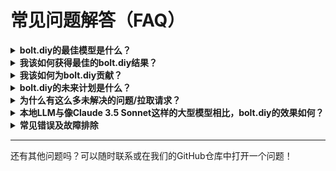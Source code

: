 # 常见问题解答（FAQ）

<details>
<summary><strong>bolt.diy的最佳模型是什么？</strong></summary>

为了获得最佳的bolt.diy体验，我们推荐使用以下模型：

- **Claude 3.5 Sonnet（旧版）**：整体最佳编码器，在所有用例中提供优异的结果
- **Gemini 2.0 Flash**：在保持良好性能的同时具有卓越的速度
- **GPT-4o**：与Claude 3.5 Sonnet相比的强大替代品，具备可比的能力
- **DeepSeekCoder V2 236b**：最佳开源模型（可通过OpenRouter、DeepSeek API或自托管获取）
- **Qwen 2.5 Coder 32b**：最佳自托管模型，具有合理的硬件要求

**注意**：参数少于7b的模型通常缺乏与bolt正确交互的能力！
</details>

<details>
<summary><strong>我该如何获得最佳的bolt.diy结果？</strong></summary>

- **具体说明您的技术栈**：  
  在您的初始提示中提及您想使用的框架或库（如Astro、Tailwind、ShadCN）。这确保了bolt.diy根据您的偏好搭建项目。

- **使用增强提示图标**：  
  在发送提示之前，点击*增强*图标，让AI优化您的提示。您可以在提交之前编辑建议的改进内容。

- **先搭建基础，再添加功能**：  
  确保您的应用程序的基础结构到位后，再引入高级功能。这有助于bolt.diy建立一个坚实的基础。

- **批量处理简单指令**：  
  将简单任务组合成一个提示，以节省时间并减少API信用消耗。例如：  
  *“更改配色方案，添加移动响应功能，并重新启动开发服务器。”*
</details>

<details>
<summary><strong>我该如何为bolt.diy贡献？</strong></summary>

查看我们的[贡献指南](CONTRIBUTING.md)，了解如何参与的更多细节！
</details>

<details>
<summary><strong>bolt.diy的未来计划是什么？</strong></summary>

访问我们的[路线图](https://roadmap.sh/r/ottodev-roadmap-2ovzo)，了解最新动态。  
新的功能和改进正在进行中！
</details>

<details>
<summary><strong>为什么有这么多未解决的问题/拉取请求？</strong></summary>

bolt.diy最初是@ColeMedin的YouTube频道上的一个小型展示项目，旨在探索使用本地LLM编辑开源项目。然而，它迅速发展成为一个巨大的社区努力！  

我们正在组建一个维护团队，以管理需求并简化问题解决。维护者都是明星，我们还在探索合作伙伴关系，以帮助项目蓬勃发展。
</details>

<details>
<summary><strong>本地LLM与像Claude 3.5 Sonnet这样的大型模型相比，bolt.diy的效果如何？</strong></summary>

尽管本地LLM正在快速提高，但像GPT-4o、Claude 3.5 Sonnet和DeepSeek Coder V2 236b等大型模型仍为复杂应用提供最佳结果。我们持续专注于改善提示、代理和平台，以更好地支持较小的本地LLM。
</details>

<details>
<summary><strong>常见错误及故障排除</strong></summary>

### **“处理此请求时出错”**
这个通用错误消息意味着出现了问题。请检查：
- 终端（如果您使用Docker或`pnpm`启动了应用程序）。
- 浏览器中的开发者控制台（按`F12`或右键点击 > *检查*，然后转到*控制台*选项卡）。

### **“x-api-key头缺失”**
有时通过重新启动Docker容器可以解决此错误。  
如果仍然无效，请尝试从Docker切换到`pnpm`或反之亦然。我们正在积极调查此问题。

### **运行应用程序时预览为空**
空白预览通常是由于幻觉化的坏代码或错误命令导致的。  
要进行故障排除：
- 检查开发者控制台是否有错误。
- 请记住，预览是核心功能，因此应用程序没有损坏！我们正在努力使这些错误更加透明。

### **“一切正常，但结果不好”**
像Qwen-2.5-Coder这样的本地LLM在小型应用程序中很强大，但在大型项目中仍然是实验性的。为了获得更好的结果，请考虑使用更大型模型，如GPT-4o、Claude 3.5 Sonnet或DeepSeek Coder V2 236b。

### **“收到结构化异常 #0xc0000005：访问冲突”**
如果您收到此消息，您可能在Windows上。解决方案通常是更新[Visual C++ Redistributable](https://learn.microsoft.com/en-us/cpp/windows/latest-supported-vc-redist?view=msvc-170)

### **“Windows中的Miniflare或Wrangler错误”**
您需要确保安装了最新版本的Visual Studio C++（14.40.33816），更多信息请查看https://github.com/stackblitz-labs/bolt.diy/issues/19。
</details>

---

还有其他问题吗？可以随时联系或在我们的GitHub仓库中打开一个问题！